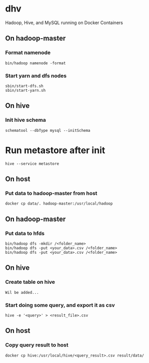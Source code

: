 # dhv
Hadoop, Hive, and MySQL running on Docker Containers

## On hadoop-master

### Format namenode
`bin/hadoop namenode -format`

### Start yarn and dfs nodes
`sbin/start-dfs.sh`
<br>
`sbin/start-yarn.sh`

## On hive

### Init hive schema
`schematool --dbType mysql --initSchema`

# Run metastore after init
`hive --service metastore`

## On host

### Put data to hadoop-master from host
`docker cp data/. hadoop-master:/usr/local/hadoop`

## On hadoop-master

### Put data to hfds
`bin/hadoop dfs -mkdir /<folder_name>`
<br>
`bin/hadoop dfs -put <your_data>.csv /<folder_name>`
<br>
`bin/hadoop dfs -put <your_data>.csv /<folder_name>`
<br>

## On hive

### Create table on hive
`Wil be added...`

### Start doing some query, and export it as csv
`hive -e '<query>' > <result_file>.csv`

## On host
### Copy query result to host
`docker cp hive:/usr/local/hive/<query_result>.csv result/data/`  

